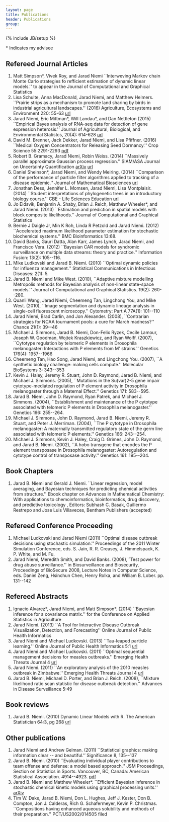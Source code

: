 ```yaml
---
layout: page
title: Publications
header: Publications
group: 
---
```

{% include JB/setup %}

 \* Indicates my advisee

## Refereed Journal Articles

1. Matt Simpson\*, Vivek Roy, and Jarad Niemi ``Interweving Markov chain Monte Carlo strategies fo refficient estimation of dynamic linear models.'' to appear in the Journal of Computational and Graphical Statistics
1. Lisa Schulte, Anna MacDonald, Jarad Niemi, and Matthew Helmers. ``Prairie strips as a mechanism to promote land sharing by birds in industrial agricultural landscapes.'' (2016) Agriculture, Ecosystems and Environment 220: 55-63 [url](http://www.sciencedirect.com/science/article/pii/S016788091630007X)
1. Jarad Niemi, Eric Mittman\*, Will Landau\*, and Dan Nettleton (2015) ``Empirical Bayes analysis of RNA-seq data for detection of gene expression heterosis.'' Journal of Agricultural, Biological, and Environmental Statistcs, 20(4): 614-628 [url](http://link.springer.com/article/10.1007%2Fs13253-015-0230-5#)
1. David M. Brenner, Jack Dekker, Jarad Niemi, and Lisa Pfiffner. (2016) ``Medical Oxygen Concentrators for Releasing Seed Dormancy.'' Crop Science 55:2291-2293 [pdf](papers/brenner2015medical.pdf)
1. Robert B. Gramacy, Jarad Niemi, Robin Weiss. (2014) ``Massively parallel approximate Gaussian process regression.'' SIAM/ASA Journal on Uncertainty Quantification [arXiv](http://arxiv.org/abs/1310.5182) [url](http://epubs.siam.org/doi/abs/10.1137/130941912)
1. Daniel Sheinson\*, Jarad Niemi, and Wendy Meiring. (2014) ``Comparison of the performance of particle filter algorithms applied to tracking of a disease epidemic.'' Journal of Mathematical Biosciences [url](http://www.sciencedirect.com/science/article/pii/S0025556414001242)
1. Jonathan Dess, Jennifer L. Momsen, Jarad Niemi, Lisa Montplaisir. (2014) ``Student interpretations of phylogenetic trees in an introductory biology course.'' CBE - Life Sciences Education [url](http://www.lifescied.org/content/13/4/666.short)
1. Jo Eidsvik, Benjamin A. Shaby, Brian J. Reich, Matthew Wheeler*, and Jarad Niemi. (2013) ``Estimation and prediction in spatial models with block composite likelihoods.'' Journal of Computational and Graphical Statistics
1. Bernie J Daigle Jr, Min K Roh, Linda R Petzold and Jarad Niemi. (2012) ``Accelerated maximum likelihood parameter estimation for stochastic biochemical systems.'' BMC Bioinformatics 13:68.
1. David Banks, Gauri Datta, Alan Karr, James Lynch, Jarad Niemi, and Francisco Vera. (2012) ``Bayesian CAR models for syndromic surveillance on multiple data streams: theory and practice.'' Information Fusion: 13(2): 105--116.
1. Mike Ludkovski and Jarad B. Niemi. (2010) ``Optimal dynamic policies for influenza management.'' Statistical Communications in Infectious Diseases: 2(1): 5.
1. Jarad B. Niemi and Mike West. (2010), ``Adaptive mixture modelling Metropolis methods for Bayesian analysis of non-linear state-space models.'' Journal of Computational and Graphical Statistics. 19(2): 260--280.
1. Quanli Wang, Jarad Niemi, Cheemeng Tan, Lingchong You, and Mike West. (2010), ``Image segmentation and dynamic lineage analysis in single-cell fluorescent microscopy.'' Cytometry: Part A 77A(1): 101--110
1. Jarad Niemi, Brad Carlin, and Jon Alexander. (2008), ``Contrarian strategies for NCAA tournament pools: a cure for March madness?'' Chance 21(1): 39--46
1. Michael J. Simmons, Jarad B. Niemi, Don-Felix Ryzek, Cecile Lamour, Joseph W. Goodman, Wojtek Kraszkiewicz, and Ryan Wolff. (2007), ``Cytotype regulation by telomeric P elements in Drosophila melanogaster: Interactions with P elements from M' strains.'' Genetics 176(4): 1957--1966
1. Cheemeng Tan, Hao Song, Jarad Niemi, and Lingchong You. (2007), ``A synthetic biology challenge: making cells compute.'' Molecular BioSystems  3: 343--353
1. Kevin J. Haley, Jeremy R. Stuart, John D. Raymond, Jarad B. Niemi, and Michael J. Simmons. (2005), ``Mutations in the Su(var)2-5 gene impair cytotype-mediated regulation of P element activity in Drosophila melanogaster through a Maternal Effect.'' Genetics 171: 583--595.
1. Jarad B. Niemi, John D. Raymond, Ryan Patrek, and Michael J. Simmons. (2004), ``Establishment and maintenance of the P cytotype associated with telomeric P elements in Drosophila melanogaster.'' Genetics 166: 255--264.
1. Michael J. Simmons, John D. Raymond, Jarad B. Niemi, Jeremy R. Stuart, and Peter J. Merriman. (2004), ``The P cytotype in Drosophila melanogaster: A maternally transmitted regulatory state of the germ line associated with telomeric P elements.'' Genetics 166: 243--254.
1. Michael J. Simmons, Kevin J. Haley, Craig D. Grimes, John D. Raymond, and Jarad B. Niemi. (2002), ``A hobo transgene that encodes the P element transposase in Drosophila melanogaster: Autoregulation and cytotype control of transposase activity.'' Genetics 161: 195--204.

##  Book Chapters

1. Jarad B. Niemi and Gerald J. Niemi. ``Linear regression, model averaging, and Bayesian techniques for predicting chemical activities from structure.'' Ebook chapter on Advances in Mathematical Chemistry: With applications to chemoinformatics, bioinformatics, drug discovery, and predictive toxicology
, Editors: Subhash C. Basak, Guillermo Restrepo and Jose Luis Villaveces, Bentham Publishers (accepted)

##  Refereed Conference Proceeding

1. Michael Ludkovski and Jarad Niemi (2011) ``Optimal disease outbreak decisions using stochastic simulation.'' Proceedings of the 2011 Winter Simulation Conference, eds. S. Jain, R. R. Creasey, J. Himmelspack, K. P. White, and M. Fu.
1. Jarad Niemi, Meredith Smith, and David Banks. (2008),``Test power for drug abuse surveillance.'' in Biosurveillance and Biosecurity, Proceedings of BioSecure 2008, Lecture Notes in Computer Science,  eds. Daniel Zeng, Hsinchun Chen, Henry Rolka, and William B. Lober. pp. 131--142

##  Refereed Abstracts

1. Ignacio Alvarez*, Jarad Niemi, and Matt Simpson*. (2014) ``Bayesian inference for a covariance matrix.'' for the Conference on Applied Statistics in Agriculture
1. Jarad Niemi. (2013) ``A Tool for Interactive Disease Outbreak Visualization, Detection, and Forecasting'' Online Journal of Public Health Informatics
1. Jarad Niemi and Michael Ludkovski. (2013) ``Tau-leaped particle learning.'' Online Journal of Public Health Informatics 5:1 [url](http://dx.doi.org/10.5210%2Fojphi.v5i1.4575)
1. Jarad Niemi and Michael Ludkovski. (2011) ``Optimal sequential management decisions for measles outbreaks.'' Emerging Health Threats Journal 4 [url](http://dx.doi.org/10.3402/ehtj.v4i0.11907)
1. Jarad Niemi. (2011) ``An exploratory analysis of the 2010 measles outbreak in Zimbabwe.'' Emerging Health Threats Journal 4 [url](http://dx.doi.org/10.3402/ehtj.v4i0.11907)
1. Jarad B. Niemi, Michael D. Porter, and Brian J. Reich. (2008), ``Mixture likelihood ratio scan statistic for disease outbreak detection.'' Advances in Disease Surveillance 5:49

##  Book reviews

1. Jarad B. Niemi. (2010) Dynamic Linear Models with R. The American Statistician 64:3, pg 268 [url](http://pubs.amstat.org/doi/abs/10.1198/tast.2010.br643)


##  Other publications

1. Jarad Niemi  and Andrew Gelman. (2011) ``Statistical graphics: making information clear -- and beautiful.’’ Significance 8, 135--137
1. Jarad B. Niemi. (2010) ``Evaluating individual player contributions to team offense and defense: a model based approach.'' JSM Proceedings, Section on Statistics in Sports. Vancouver, BC, Canada: American Statistical Association. 4914--4923. [pdf](papers/Niem_eval_2010.pdf)
1. Jarad B. Niemi and Matthew Wheeler*. ``Efficient Bayesian inference in stochastic chemical kinetic models using graphical processing units.'' [arXiv](http://arxiv.org/abs/1101.4242)
1. Tim W. Dake, Jarad B. Niemi, Don L. Hughes, Jeff J. Kester, Don B. Compton, Jon J. Calderas, Rich G. Schafermeyer, Kevin P. Christmas. ``Compositions having enhanced aqueous solubility and methods of their preparation.'' PCT/US2002/014505 filed



